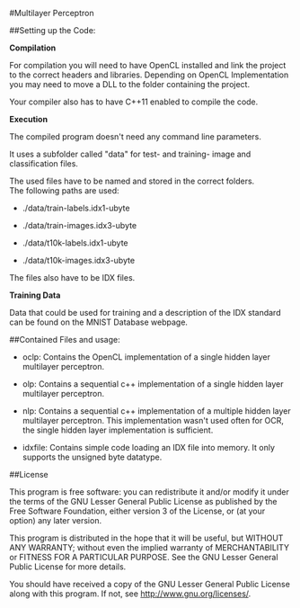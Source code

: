 #Multilayer Perceptron

##Setting up the Code:

**Compilation**  

For compilation you will need to have OpenCL installed and link the project to the correct headers and libraries. Depending on OpenCL Implementation you may need to move a DLL to the folder containing the project.

  
Your compiler also has to have C++11 enabled to compile the code. 


**Execution**  

The compiled program doesn't need any command line parameters.  

It uses a subfolder called "data" for test- and training- image and classification files.

The used files have to be named and stored in the correct folders.  
The following paths are used:  

- ./data/train-labels.idx1-ubyte  
- ./data/train-images.idx3-ubyte  

- ./data/t10k-labels.idx1-ubyte  

- ./data/t10k-images.idx3-ubyte  


The files also have to be IDX files.


**Training Data**  

Data that could be used for training and a description of the IDX standard can be found on the MNIST Database webpage.

##Contained Files and usage:

- oclp: Contains the OpenCL implementation of a single hidden layer multilayer perceptron.  

- olp: Contains a sequential c++ implementation of a single hidden layer multilayer perceptron.  

- nlp: Contains a sequential c++ implementation of a multiple hidden layer multilayer perceptron. This implementation wasn't used often for OCR, the single hidden layer implementation is sufficient. 

- idxfile: Contains simple code loading an IDX file into memory. It only supports the unsigned byte datatype.


##License

This program is free software: you can redistribute it and/or modify it under the terms of the GNU Lesser General Public License as published by the Free Software Foundation, either version 3 of the License, or (at your option) any later version.

This program is distributed in the hope that it will be useful, but WITHOUT ANY WARRANTY; without even the implied warranty of MERCHANTABILITY or FITNESS FOR A PARTICULAR PURPOSE.  See the GNU Lesser General Public License for more details.  

You should have received a copy of the GNU Lesser General Public License along with this program.  If not, see <http://www.gnu.org/licenses/>.
